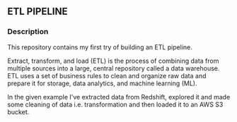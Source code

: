 ## ETL PIPELINE
### Description
This repository contains my first try of building an ETL pipeline.

Extract, transform, and load (ETL) is the process of combining data from multiple sources into a large, central repository called a data warehouse. ETL uses a set of business rules to clean and organize raw data and prepare it for storage, data analytics, and machine learning (ML).

In the given example I've extracted data from Redshift, explored it and made some cleaning of data i.e. transformation and then loaded it to an AWS S3 bucket.
